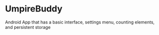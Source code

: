 # UmpireBuddy
Android App that has a basic interface, settings menu, counting elements, and persistent storage
